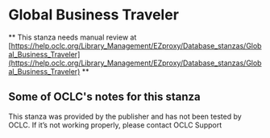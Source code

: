 # Global Business Traveler
** This stanza needs manual review at [https://help.oclc.org/Library_Management/EZproxy/Database_stanzas/Global_Business_Traveler](https://help.oclc.org/Library_Management/EZproxy/Database_stanzas/Global_Business_Traveler) **

## Some of OCLC's notes for this stanza

This stanza was provided by the publisher and has not been tested by OCLC. If it&rsquo;s not working properly, please contact OCLC Support
